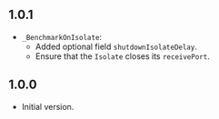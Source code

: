 ## 1.0.1

- `_BenchmarkOnIsolate`:
  - Added optional field `shutdownIsolateDelay`.
  - Ensure that the `Isolate` closes its `receivePort`.

## 1.0.0

- Initial version.
